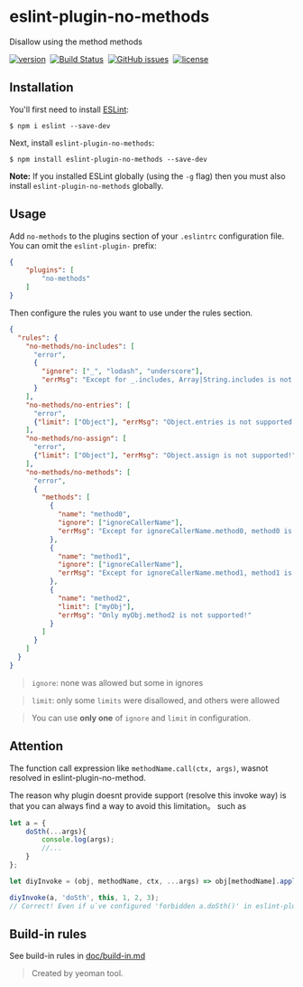 # eslint-plugin-no-methods

Disallow using the method methods

[![version](https://img.shields.io/npm/v/eslint-plugin-no-methods.svg "version")](https://www.npmjs.com/package/eslint-plugin-no-methods)&nbsp;
[![Build Status](https://img.shields.io/travis/Froguard/eslint-plugin-no-methods.svg)](https://travis-ci.org/Froguard/eslint-plugin-no-methods)&nbsp;
[![GitHub issues](https://img.shields.io/github/issues/Froguard/eslint-plugin-no-methods.svg)](https://github.com/Froguard/eslint-plugin-no-methods/issues?q=is%3Aopen+is%3Aissue)&nbsp;
[![license](https://img.shields.io/github/license/froguard/eslint-plugin-no-methods.svg)](https://github.com/froguard/eslint-plugin-no-methods/blob/master/LICENSE)


## Installation

You'll first need to install [ESLint](http://eslint.org):

```
$ npm i eslint --save-dev
```

Next, install `eslint-plugin-no-methods`:

```
$ npm install eslint-plugin-no-methods --save-dev
```

**Note:** If you installed ESLint globally (using the `-g` flag) then you must also install `eslint-plugin-no-methods` globally.

## Usage

Add `no-methods` to the plugins section of your `.eslintrc` configuration file. You can omit the `eslint-plugin-` prefix:

```json
{
    "plugins": [
        "no-methods"
    ]
}
```

Then configure the rules you want to use under the rules section.

```json
{
  "rules": {
    "no-methods/no-includes": [
      "error", 
      {
        "ignore": ["_", "lodash", "underscore"], 
        "errMsg": "Except for _.includes, Array|String.includes is not supported!"
      }
    ],
    "no-methods/no-entries": [
      "error", 
      {"limit": ["Object"], "errMsg": "Object.entries is not supported!"}
    ],
    "no-methods/no-assign": [
      "error", 
      {"limit": ["Object"], "errMsg": "Object.assign is not supported!"}
    ],
    "no-methods/no-methods": [
      "error", 
      {
        "methods": [
          {
            "name": "method0", 
            "ignore": ["ignoreCallerName"], 
            "errMsg": "Except for ignoreCallerName.method0, method0 is not supported!"
          },
          {
            "name": "method1", 
            "ignore": ["ignoreCallerName"], 
            "errMsg": "Except for ignoreCallerName.method1, method1 is not supported!"
          },
          {
            "name": "method2", 
            "limit": ["myObj"], 
            "errMsg": "Only myObj.method2 is not supported!"
          }
        ]
      }
    ]
  }
}
```

> `ignore`: none was allowed but some in ignores   

> `limit`: only some `limits` were disallowed, and others were allowed

> You can use **only one** of `ignore` and `limit` in configuration.

## Attention

The function call expression like `methodName.call(ctx, args)`, wasnot resolved in eslint-plugin-no-method.

The reason why plugin doesnt provide support (resolve this invoke way) is that you can always find a way to avoid this limitation。 such as

```js
let a = {
    doSth(...args){
        console.log(args);
        //...
    }
};

let diyInvoke = (obj, methodName, ctx, ...args) => obj[methodName].apply(ctx, args);

diyInvoke(a, 'doSth', this, 1, 2, 3); 
// Correct! Even if u`ve configured 'forbidden a.doSth()' in eslint-plugin-no-methods  
```   

## Build-in rules

See build-in rules in [doc/build-in.md](https://github.com/Froguard/eslint-plugin-no-methods/blob/master/doc/build-in.md)

> Created by yeoman tool.
